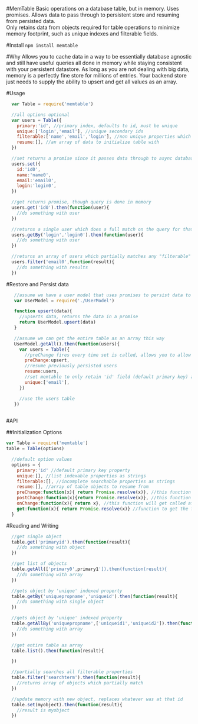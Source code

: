 #MemTable
Basic operations on a database table, but in memory. Uses promises. 
Allows data to pass through to persistent store and resuming from persisted data.  
Only retains data from objects required for table operations to minimize
memory footprint, such as unique indexes and filterable fields.  

#Install
`npm install memtable`

#Why
Allows you to cache data in a way to be essentially database agnostic and still have useful queries
all done in memory while staying consistent with your persistent datastore.
As long as you are not dealing with big data, memory is a perfectly fine store for
millions of entries. Your backend store just needs to supply the ability to upsert and get all values
as an array. 

#Usage
```js
  var Table = require('memtable')

  //all options optional
  var users = Table({
    primary:'id', //primary index, defaults to id, must be unique
    unique:['login','email'], //unique secondary ids
    filterable:['name','email','login'], //non unique properties which can be searched
    resume:[], //an array of data to initialize table with
  })

  //set returns a promise since it passes data through to async database
  users.set({
    id:'id0',
    name:'name0',
    email:'email0',
    login:'login0',
  })

  //get returns promise, though query is done in memory
  users.get('id0').then(function(user){
    //do something with user
  })

  //returns a single user which does a full match on the query for that "unique" id
  users.getBy('login','login0').then(function(user){
    //do something with user
  })

  //returns an array of users which partially matches any "filterable" properties
  users.filter('email0',function(result){
    //do something with results
  })


``` 

#Restore and Persist data

```js
   //assume we have a user model that uses promises to persist data to database
   var UserModel = require('./UserModel')

   function upsert(data){
     //upserts data, returns the data in a promise
     return UserModel.upsert(data)
   }

   //assume we can get the entire table as an array this way
   UserModel.getAll().then(function(users){
     var users = Table({
       //preChange fires every time set is called, allows you to allow or deny data before memory is updated
       preChange:upsert,
       //resume previously persisted users
       resume:users,
       //set memtable to only retain 'id' field (default primary key) and 'email' field
       unique:['email'],
     })

     //use the users table
   })
   

``` 

#API

##Initialization Options
```js
var Table = require('memtable')
table = Table(options)
``` 
```js
  //default option values
  options = {
    primary:'id' //default primary key property 
    unique:[], //list indexable properties as strings
    filterable:[], //incomplete searchable properties as strings
    resume:[], //array of table objects to resume from
    preChange:function(x){ return Promise.resolve(x)}, //this function will get called before memory is changed, and wait for promise to resolve or reject
    postChange:function(x){return Promise.resolve(x)}, //this function is called after preChange, before onChange, expects a promise to return data. The result will be passed to onChange.
    onChange:function(x){ return x}, //this function will get called after memory is changed, anything returned from it is ignored
    get:function(x){ return Promise.resolve(x)} //function to get the full data object from your persistent data store.
  }
``` 

#Reading and Writing
```js
  //get single object
  table.get('primaryid').then(function(result){
    //do something with object
  })

  //get list of objects
  table.getAll(['primary0',primary1']).then(function(result){
    //do something with array
  })

  //gets object by 'unique' indexed property
  table.getBy('uniquepropname','uniqueid').then(function(result){
    //do something with single object
  })

  //gets object by 'unique' indexed property
  table.getAllBy('uniquepropname',['uniqueid1','uniqueid2']).then(function(result){
    //do something with array
  })

  //get entire table as array
  table.list().then(function(result){

  })

  //partially searches all filterable properties
  table.filter('searchterm').then(function(result){
    //returns array of objects which partially match 
  })

  //update memory with new object, replaces whatever was at that id
  table.set(myobject).then(function(result){
    //result is myobject
  })
```




